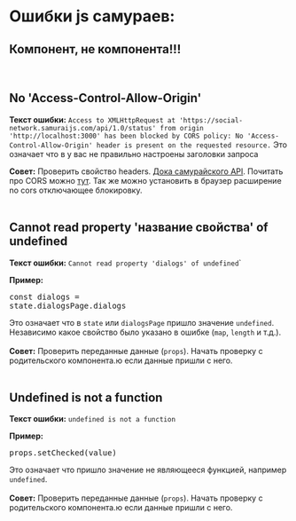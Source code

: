 # Ошибки js самураев:

## Компонент, не компонента!!!
<br>

## No 'Access-Control-Allow-Origin'
**Текст ошибки:**
`Access to XMLHttpRequest at 'https://social-network.samuraijs.com/api/1.0/status' from origin 'http://localhost:3000' has been blocked by CORS policy: No 'Access-Control-Allow-Origin' header is present on the requested resource.`
Это означает что в у вас не правильно настроены заголовки запроса<br>

**Совет:**
Проверить свойство headers. [Дока самурайского API](https://docs.google.com/document/d/1ZSXmTzkgq_Kj1VbWuq8fTv_DPD95GFDvPZgqFeIYGoM/edit).
Почитать про CORS можно [тут](https://developer.mozilla.org/ru/docs/Web/HTTP/CORS). Так же можно установить в браузер расширение no cors отключающее блокировку.
<br><br>

## Cannot read property 'название свойства' of undefined
**Текст ошибки:** `Cannot read property 'dialogs' of undefined`</pre>`

**Пример:** <pre>const dialogs = state.dialogsPage.dialogs</pre>

Это означает что в `state` или `dialogsPage` пришло значение `undefined`. Независимо какое свойство было указано в ошибке (`map`, `length` и т.д.).<br><br>
**Совет:** Проверить переданные данные (`props`). Начать проверку с родительского компонента.ю если данные пришли с него.
<br><br>

## Undefined is not a function
**Текст ошибки:** `undefined is not a function`

**Пример:** <pre>props.setChecked(value)</pre>

Это означает что пришло значение не являющееся функцией, например `undefined`.<br><br>
**Совет:** Проверить переданные данные (`props`). Начать проверку с родительского компонента.ю если данные пришли с него.
